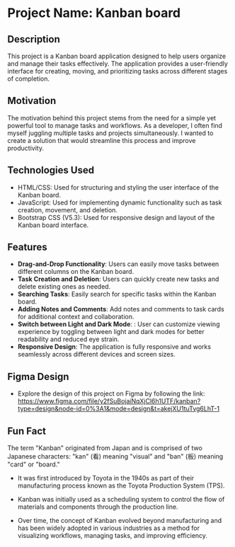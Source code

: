 # Project Name: Kanban board

## Description
This project is a Kanban board application designed to help users organize and manage their tasks effectively. The application provides a user-friendly interface for creating, moving, and prioritizing tasks across different stages of completion.

## Motivation
The motivation behind this project stems from the need for a simple yet powerful tool to manage tasks and workflows. As a developer, I often find myself juggling multiple tasks and projects simultaneously. I wanted to create a solution that would streamline this process and improve productivity.

## Technologies Used
- HTML/CSS: Used for structuring and styling the user interface of the Kanban board.
- JavaScript: Used for implementing dynamic functionality such as task creation, movement, and deletion.
- Bootstrap CSS (V5.3): Used for responsive design and layout of the Kanban board interface.

## Features
- **Drag-and-Drop Functionality**: Users can easily move tasks between different columns on the Kanban board.
- **Task Creation and Deletion**: Users can quickly create new tasks and delete existing ones as needed.
- **Searching Tasks**: Easily search for specific tasks within the Kanban board.
- **Adding Notes and Comments**: Add notes and comments to task cards for additional context and collaboration.
- **Switch between Light and Dark Mode**: : User can customize viewing experience by toggling between light and dark modes for better readability and reduced eye strain.
- **Responsive Design**: The application is fully responsive and works seamlessly across different devices and screen sizes.

## Figma Design
- Explore the design of this project on Figma by following the link: https://www.figma.com/file/y2fSuBojaiNqXjCl6h1UTF/kanban?type=design&node-id=0%3A1&mode=design&t=akejXU1tuTvg6LhT-1


## Fun Fact

The term "Kanban" originated from Japan and is comprised of two Japanese characters: "kan" (看) meaning "visual" and "ban" (板) meaning "card" or "board." 

- It was first introduced by Toyota in the 1940s as part of their manufacturing process known as the Toyota Production System (TPS). 

- Kanban was initially used as a scheduling system to control the flow of materials and components through the production line. 

- Over time, the concept of Kanban evolved beyond manufacturing and has been widely adopted in various industries as a method for visualizing workflows, managing tasks, and improving efficiency.